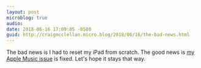 ```yaml
---
layout: post
microblog: true
audio: 
date: 2018-06-16 17:09:05 -0500
guid: http://craigmcclellan.micro.blog/2018/06/16/the-bad-news.html
---
```

The bad news is I had to reset my iPad from scratch. The good news is [my Apple Music issue](http://craigmcclellan.com/2018/06/05/my-wifionly-ipad.html) is fixed. Let's hope it stays that way.
